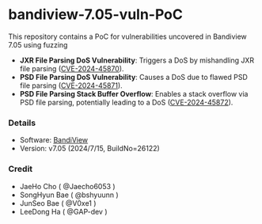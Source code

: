 # bandiview-7.05-vuln-PoC
This repository contains a PoC for vulnerabilities uncovered in Bandiview 7.05 using fuzzing

- **JXR File Parsing DoS Vulnerability**: Triggers a DoS by mishandling JXR file parsing ([CVE-2024-45870](https://nvd.nist.gov/vuln/detail/CVE-2024-45870)).  
- **PSD File Parsing DoS Vulnerability**: Causes a DoS due to flawed PSD file parsing ([CVE-2024-45871](https://nvd.nist.gov/vuln/detail/CVE-2024-45871)).  
- **PSD File Parsing Stack Buffer Overflow**: Enables a stack overflow via PSD file parsing, potentially leading to a DoS ([CVE-2024-45872](https://nvd.nist.gov/vuln/detail/CVE-2024-45872)).

### Details
- Software: [BandiView](https://kr.bandisoft.com/bandiview/)
- Version: v7.05 (2024/7/15, BuildNo=26122)

### Credit
- JaeHo Cho ( @Jaecho6053 )
- SongHyun Bae ( @bshyuunn )
- JunSeo Bae ( @V0xe1 )
- LeeDong Ha ( @GAP-dev )
